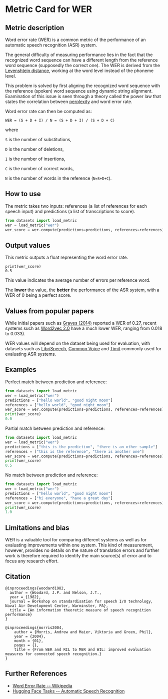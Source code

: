 # Metric Card for WER

## Metric description
Word error rate (WER) is a common metric of the performance of an automatic speech recognition (ASR) system. 

The general difficulty of measuring performance lies in the fact that the recognized word sequence can have a different length from the reference word sequence (supposedly the correct one). The WER is derived from the [Levenshtein distance](https://en.wikipedia.org/wiki/Levenshtein_distance), working at the word level instead of the phoneme level. 

This problem is solved by first aligning the recognized word sequence with the reference (spoken) word sequence using dynamic string alignment. Examination of this issue is seen through a theory called the power law that states the correlation between [perplexity](https://huggingface.co/metrics/perplexity) and word error rate.

Word error rate can then be computed as:

`WER = (S + D + I) / N = (S + D + I) / (S + D + C)`

where

`S` is the number of substitutions,

`D` is the number of deletions,

`I` is the number of insertions,

`C` is the number of correct words,

`N` is the number of words in the reference (`N=S+D+C`).


## How to use 

The metric takes two inputs: references (a list of references for each speech input) and predictions (a list of transcriptions to score).


```python
from datasets import load_metric
wer = load_metric("wer")
wer_score = wer.compute(predictions=predictions, references=references)
```
## Output values

This metric outputs a float representing the word error rate.

```
print(wer_score)
0.5
```

This value indicates the average number of errors per reference word. 

The **lower** the value, the **better** the performance of the ASR system, with a WER of 0 being a perfect score.

## Values from popular papers

While initial papers such as [Graves (2014)](http://proceedings.mlr.press/v32/graves14.pdf) reported a WER of 0.27, recent systems such as [Word2vec 2.0](https://arxiv.org/pdf/2006.11477.pdf) have a much lower WER, ranging from 0.018 to 0.033). 

WER values will depend on the dataset being used for evaluation, with datasets such as [LibriSpeech](https://huggingface.co/datasets/librispeech_asr), [Common Voice](https://huggingface.co/datasets/common_voice) and [Timit](https://huggingface.co/datasets/timit_asr) commonly used for evaluating ASR systems.

## Examples 

Perfect match between prediction and reference:

```python
from datasets import load_metric
wer = load_metric("wer")
predictions = ["hello world", "good night moon"]
references = ["hello world", "good night moon"]
wer_score = wer.compute(predictions=predictions, references=references)
print(wer_score)
0.0
```

Partial match between prediction and reference:

```python
from datasets import load_metric
wer = load_metric("wer")
predictions = ["this is the prediction", "there is an other sample"]
references = ["this is the reference", "there is another one"]
wer_score = wer.compute(predictions=predictions, references=references)
print(wer_score)
0.5
```

No match between prediction and reference:

```python
from datasets import load_metric
wer = load_metric("wer")
predictions = ["hello world", "good night moon"]
references = ["hi everyone", "have a great day"]
wer_score = wer.compute(predictions=predictions, references=references)
print(wer_score)
1.0
```

## Limitations and bias

WER is a valuable tool for comparing different systems as well as for evaluating improvements within one system. This kind of measurement, however, provides no details on the nature of translation errors and further work is therefore required to identify the main source(s) of error and to focus any research effort. 

## Citation

    @inproceedings{woodard1982,
      author = {Woodard, J.P. and Nelson, J.T.,
      year = {1982},
      journal = Ẅorkshop on standardisation for speech I/O technology, Naval Air Development Center, Warminster, PA},
      title = {An information theoretic measure of speech recognition performance}
    }

    @inproceedings{morris2004,
        author = {Morris, Andrew and Maier, Viktoria and Green, Phil},
        year = {2004},
        month = {01},
        pages = {},
        title = {From WER and RIL to MER and WIL: improved evaluation measures for connected speech recognition.}
    }

## Further References 

- [Word Error Rate -- Wikipedia](https://en.wikipedia.org/wiki/Word_error_rate)
- [Hugging Face Tasks -- Automatic Speech Recognition](https://huggingface.co/tasks/automatic-speech-recognition)
